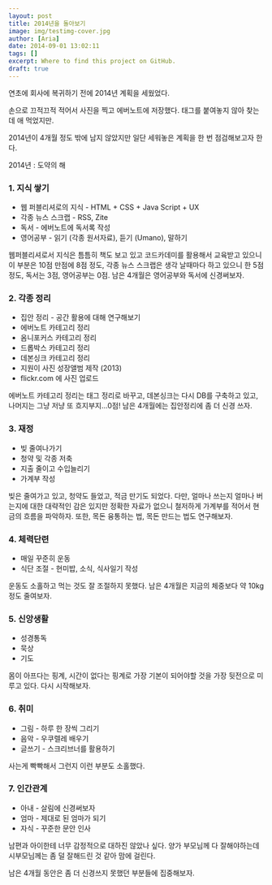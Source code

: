 ```yaml
---
layout: post
title: 2014년을 돌아보기
image: img/testimg-cover.jpg
author: [Aria]
date: 2014-09-01 13:02:11
tags: []
excerpt: Where to find this project on GitHub.
draft: true
---
```


연초에 회사에 복귀하기 전에 2014년 계획을 세웠었다.

손으로 끄적끄적 적어서 사진을 찍고 에버노트에 저장했다. 태그를 붙여놓지 않아 찾는데 애 먹었지만.

2014년이 4개월 정도 밖에 남지 않았지만 일단 세워놓은 계획을 한 번 점검해보고자 한다.

2014년 : 도약의 해

### 1\. 지식 쌓기

*   웹 퍼블리셔로의 지식 \- HTML + CSS + Java Script + UX
*   각종 뉴스 스크랩 \- RSS, Zite
*   독서 \- 에버노트에 독서록 작성
*   영어공부 \- 읽기 (각종 원서자료), 듣기 (Umano), 말하기

웹퍼블리셔로서 지식은 틈틈히 책도 보고 있고 코드카데미를 활용해서 교육받고 있으니 이 부분은 10점 만점에 8점 정도, 각종 뉴스 스크랩은 생각 날때마다 하고 있으니 한 5점 정도, 독서는 3점, 영어공부는 0점. 남은 4개월은 영어공부와 독서에 신경써보자.

### 2\. 각종 정리

*   집안 정리 \- 공간 활용에 대해 연구해보기
*   에버노트 카테고리 정리
*   옴니포커스 카테고리 정리
*   드롭박스 카테고리 정리
*   데본싱크 카테고리 정리
*   지원이 사진 성장앨범 제작 (2013)
*   flickr.com 에 사진 업로드

에버노트 카테고리 정리는 태그 정리로 바꾸고, 데본싱크는 다시 DB를 구축하고 있고, 나머지는 그냥 저냥 또 흐지부지...0점! 남은 4개월에는 집안정리에 좀 더 신경 쓰자.

### 3\. 재정

*   빚 줄여나가기
*   청약 및 각종 저축
*   지출 줄이고 수입늘리기
*   가계부 작성

빚은 줄여가고 있고, 청약도 들었고, 적금 만기도 되었다. 다만, 얼마나 쓰는지 얼마나 버는지에 대한 대략적인 감은 있지만 정확한 자료가 없으니 철저하게 가계부를 적어서 현금의 흐름을 파악하자. 또한, 목돈 융통하는 법, 목돈 만드는 법도 연구해보자.

### 4\. 체력단련

*   매일 꾸준히 운동
*   식단 조절 \- 현미밥, 소식, 식사일기 작성

운동도 소홀하고 먹는 것도 잘 조절하지 못했다. 남은 4개월은 지금의 체중보다 약 10kg 정도 줄여보자.

### 5\. 신앙생활

*   성경통독
*   묵상
*   기도

몸이 아프다는 핑계, 시간이 없다는 핑계로 가장 기본이 되어야할 것을 가장 뒷전으로 미루고 있다. 다시 시작해보자.

### 6\. 취미

*   그림 \- 하루 한 장씩 그리기
*   음악 \- 우쿠렐레 배우기
*   글쓰기 \- 스크리브너를 활용하기

사는게 빡빡해서 그런지 이런 부분도 소홀했다.

### 7\. 인간관계

*   아내 \- 살림에 신경써보자
*   엄마 \- 제대로 된 엄마가 되기
*   자식 \- 꾸준한 문안 인사

남편과 아이한테 너무 감정적으로 대하진 않았나 싶다. 양가 부모님께 다 잘해야하는데 시부모님께는 좀 덜 잘해드린 것 같아 맘에 걸린다.

남은 4개월 동안은 좀 더 신경쓰지 못했던 부분들에 집중해보자.